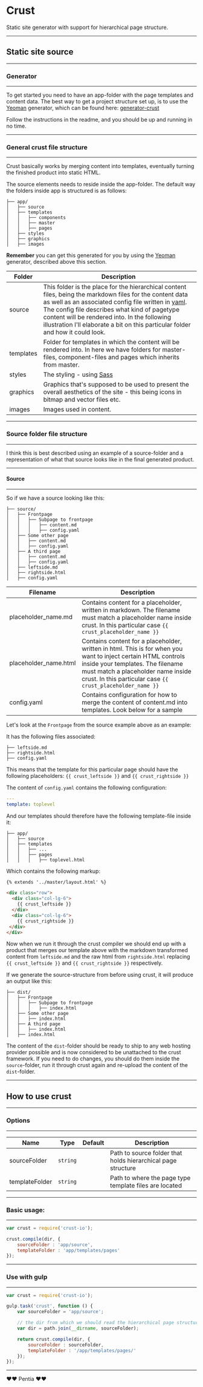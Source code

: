 # Crust

Static site generator with support for hierarchical page structure.

***

## Static site source

***

### Generator

***

To get started you need to have an app-folder with the page templates and content data. The best way to get a project structure set up, is to use the [Yeoman](http://yeoman.io) generator, which can be found here: [generator-crust](https://www.npmjs.com/package/generator-crust)

Follow the instructions in the readme, and you should be up and running in no time.

***

### General crust file structure

***

Crust basically works by merging content into templates, eventually turning the finished product into static HTML.

The source elements needs to reside inside the app-folder. The default way the folders inside app is structured is as follows:

```
├── app/
│   ├── source
│   ├── templates
│   │   ├── components
│   │   ├── master
│   │   ├── pages
│   ├── styles
│   ├── graphics
│   ├── images
```

**Remember** you can get this generated for you by using the [Yeoman](http://yeoman.io) generator, described above this section.

| Folder           | Description   |
| ---------------- | ------------- |
| source     | This folder is the place for the hierarchical content files, being the markdown files for the content data as well as an associated config file written in [yaml](http://yaml.org/). The config file describes what kind of pagetype content will be rendered into. In the following illustration I'll elaborate a bit on this particular folder and how it could look. |
| templates   | Folder for templates in which the content will be rendered into. In here we have folders for master-files, component-files and pages which inherits from master. |
| styles   | The styling - using [Sass](http://sass-lang.com) |
| graphics   | Graphics that's supposed to be used to present the overall aesthetics of the site - this being icons in bitmap and vector files etc. |
| images   | Images used in content. |

***

### Source folder file structure

***

I think this is best described using an example of a source-folder and a representation of what that source looks like in the final generated product.

***

#### Source

***

So if we have a source looking like this:

```
├── source/
│   ├── Frontpage
│   │   ├── Subpage to frontpage
│   │   │   ├── content.md
│   │   │   ├── config.yaml
│   ├── Some other page
│   │   ├── content.md
│   │   ├── config.yaml
│   ├── A third page
│   │   ├── content.md
│   │   ├── config.yaml
│   ├── leftside.md
│   ├── rightside.html
│   ├── config.yaml
```

| Filename         | Description   |
| ---------------- | ------------- |
| placeholder_name.md     | Contains content for a placeholder, written in markdown. The filename must match a placeholder name inside crust. In this particular case ```{{ crust_placeholder_name }}``` |
| placeholder_name.html     | Contains content for a placeholder, written in html. This is for when you want to inject certain HTML controls inside your templates. The filename must match a placeholder name inside crust. In this particular case ```{{ crust_placeholder_name }}``` |
| config.yaml   | Contains configuration for how to merge the content of content.md into templates. Look below for a sample |

Let's look at the ```Frontpage``` from the source example above as an example:

It has the following files associated:

```
├── leftside.md
├── rightside.html
├── config.yaml
```

This means that the template for this particular page should have the following placeholders: ```{{ crust_leftside }}``` and ```{{ crust_rightside }}```

The content of ```config.yaml``` contains the following configuration:
```yaml
---
template: toplevel

```

And our templates should therefore have the following template-file inside it:

```
├── app/
│   ├── source
│   ├── templates
│   │   ├── ...
│   │   ├── pages
│   │   │   ├── toplevel.html
```

Which contains the following markup:

```html
{% extends '../master/layout.html' %}

<div class="row">
  <div class="col-lg-6">
    {{ crust_leftside }}
  </div>
  <div class="col-lg-6">
    {{ crust_rightside }}
 </div>
</div>
```

Now when we run it through the crust compiler we should end up with a product that merges our template above with the markdown transformed content from ```leftside.md``` and the raw html from ```rightside.html``` replacing ```{{ crust_leftside }}``` and ```{{ crust_rightside }}``` respectively.

If we generate the source-structure from before using crust, it will produce an output like this:

```
├── dist/
│   ├── Frontpage
│   │   ├── Subpage to frontpage
│   │   │   ├── index.html
│   ├── Some other page
│   │   ├── index.html
│   ├── A third page
│   │   ├── index.html
│   ├── index.html
```

The content of the ```dist```-folder should be ready to ship to any web hosting provider possible and is now considered to be unattached to the crust framework. If you need to do changes, you should do them inside the ```source```-folder, run it through crust again and re-upload the content of the ```dist```-folder.

***

## How to use crust

***

### Options

***

| Name             | Type          | Default | Description   |
| ---------------- | ------------- | ------------- |------------- |
| sourceFolder     | `string`      | | Path to source folder that holds hierarchical page structure |
| templateFolder   | `string`      | | Path to where the page type template files are located |

***

### Basic usage:

***

```js
var crust = require('crust-io');

crust.compile(dir, { 
    sourceFolder : 'app/source',
    templateFolder : 'app/templates/pages'
});
```
***

### Use with gulp

***

```js
var crust = require('crust-io');

gulp.task('crust', function () {
	var sourceFolder = 'app/source';

	// the dir from which we should read the hierarchical page structure
 	var dir = path.join(__dirname, sourceFolder);

	return crust.compile(dir, { 
		sourceFolder : sourceFolder,
		templateFolder : '/app/templates/pages/'
	});
});
```

---
❤♥ Pentia ♥❤